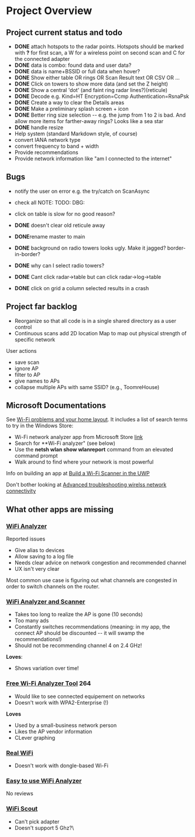 ﻿# Project Overview

## Project current status and todo

* **DONE** attach hotspots to the radar points. Hotspots should be marked with **?** for first scan, a W for a wireless point on second scan and C for the connected adapter
* **DONE** data is combo: found data and user data?
* **DONE** data is name+BSSID or full data when hover?
* **DONE** Show either table OR rings OR Scan Result text OR CSV OR ...
* **DONE** Click on towers to show more data (and set the Z height)
* **DONE** Show a central 'dot' (and faint ring radar lines?)(reticule)
* **DONE** Decode e.g.     Kind=HT Encryption=Ccmp Authentication=RsnaPsk
* **DONE** Create a way to clear the Details areas
* **DONE** Make a preliminary splash screen + icon
* **DONE** Better ring size selection -- e.g. the jump from 1 to 2 is bad. And allow more items for farther-away rings? Looks like a sea star
* **DONE** handle resize
* Help system (standard Markdown style, of course)
* convert IANA network type
* convert frequency to band + width
* Provide recommendations
* Provide network information like "am I connected to the internet"

## Bugs
* notify the user on error e.g. the try/catch on ScanAsync
* check all NOTE: TODO: DBG:
* click on table is slow for no good reason?
* **DONE** doesn't clear old reticule away
* **DONE**rename master to main
* **DONE** background on radio towers looks ugly. Make it jagged? border-in-border?
* **DONE** why can I select radio towers?

* **DONE** Cant click radar->table but can click radar->log->table
* **DONE** click on grid a column selected results in a crash

## Project far backlog
* Reorganize so that all code is in a single shared directory as a user control
* Continuous scans add 2D location Map to map out physical strength of specific network

User actions
* save scan
* ignore AP
* filter to AP
* give names to APs
* collapse multiple APs with same SSID? (e.g., ToomreHouse)



## Microsoft Documentations

See [Wi-Fi problems and your home layout](https://support.microsoft.com/en-us/windows/wi-fi-problems-and-your-home-layout-e1ed42e7-a3c5-d1be-2abb-e8fad00ad32a). It includes a list of search terms to try in the Windows Store:
* Wi-Fi network analyzer app from Microsoft Store [link](https://support.microsoft.com/windows/64203838-4029-7bba-8231-00c9d8f4d971#Category=Windows_11)
* Search for **Wi-Fi analyzer" (see below)
* Use the **netsh wlan show wlanreport** command from an elevated command prompt
* Walk around to find where your network is most powerful


Info on building an app at [Build a Wi-Fi Scanner in the UWP](https://docs.microsoft.com/en-us/archive/msdn-magazine/2016/july/modern-apps-build-a-wi-fi-scanner-in-the-uwp)


Don't bother looking at  [Advanced troubleshooting wirelss network connectivity](https://docs.microsoft.com/en-us/windows/client-management/advanced-troubleshooting-wireless-network-connectivity)



## What other apps are missing

### [WiFi Analyzer](https://apps.microsoft.com/store/detail/wifi-analyzer/9NBLGGH33N0N?hl=en-us&gl=US)

Reported issues
* Give alias to devices
* Allow saving to a log file
* Needs clear advice on network congestion and recommended channel
* UX isn't very clear

Most common use case is figuring out what channels are congested in order to switch channels on the router.

### [WiFi Analyzer and Scanner](https://apps.microsoft.com/store/detail/wifi-analyzer-and-scanner/9NBLGGH5QK8Q?hl=en-us&gl=US)

* Takes too long to realize the AP is gone (10 seconds)
* Too many ads
* Constantly switches recommendations (meaning: in my app, the connect AP should be discounted -- it will swamp the recommendations!)
* Should not be recommending channel 4 on 2.4 GHz!

**Loves**:
* Shows variation over time!


### [Free Wi-Fi Analyzer Tool](https://apps.microsoft.com/store/detail/free-wifi-analyzer-tool/9NBLGGH5XZ1Z?hl=en-us&gl=US)  **264**

* Would like to see connected equipement on networks
* Doesn't work with WPA2-Enterprise (!)

**Loves**

* Used by a small-business network person
* Likes the AP vendor information
* CLever graphing

### [Real WiFi](https://apps.microsoft.com/store/detail/real-wifi/9NRFGDVZ05RQ?hl=en-us&gl=US)

* Doesn't work with dongle-based Wi-Fi

### [Easy to use WiFi Analyzer](https://apps.microsoft.com/store/detail/easy-to-use-wifi-analyzer/9N75W2M2D55F?hl=en-us&gl=US)

No reviews

### [WiFi Scout](https://apps.microsoft.com/store/detail/wifi-scout/9NBLGGH5XCQ9?hl=en-us&gl=US)

* Can't pick adapter
* Doesn't support 5 Ghz?\